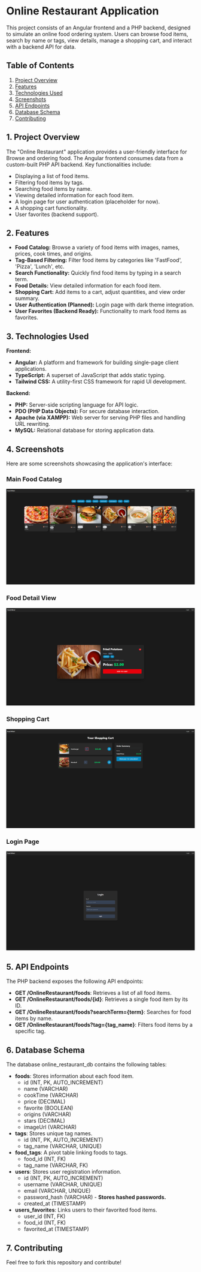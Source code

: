 # **Online Restaurant Application**

This project consists of an Angular frontend and a PHP backend, designed to simulate an online food ordering system. Users can browse food items, search by name or tags, view details, manage a shopping cart, and interact with a backend API for data.

## **Table of Contents**

1. [Project Overview](#bookmark=id.7vgj1r50qqj2)
2. [Features](#bookmark=id.uiul0iqf0otp)
3. [Technologies Used](#bookmark=id.74lv3bdnir7d)
4. [Screenshots](#bookmark=id.lkgnubvh2u1b)
5. [API Endpoints](#bookmark=id.550x2vhy9h7l)
6. [Database Schema](#bookmark=id.zatwd57mj8mv)
7. [Contributing](#bookmark=id.15mmbdjjtbx9)

## **1\. Project Overview**

The "Online Restaurant" application provides a user-friendly interface for Browse and ordering food. The Angular frontend consumes data from a custom-built PHP API backend. Key functionalities include:

- Displaying a list of food items.
- Filtering food items by tags.
- Searching food items by name.
- Viewing detailed information for each food item.
- A login page for user authentication (placeholder for now).
- A shopping cart functionality.
- User favorites (backend support).

## **2\. Features**

- **Food Catalog:** Browse a variety of food items with images, names, prices, cook times, and origins.
- **Tag-Based Filtering:** Filter food items by categories like 'FastFood', 'Pizza', 'Lunch', etc.
- **Search Functionality:** Quickly find food items by typing in a search term.
- **Food Details:** View detailed information for each food item.
- **Shopping Cart:** Add items to a cart, adjust quantities, and view order summary.
- **User Authentication (Planned):** Login page with dark theme integration.
- **User Favorites (Backend Ready):** Functionality to mark food items as favorites.

## **3\. Technologies Used**

**Frontend:**

- **Angular:** A platform and framework for building single-page client applications.
- **TypeScript:** A superset of JavaScript that adds static typing.
- **Tailwind CSS:** A utility-first CSS framework for rapid UI development.

**Backend:**

- **PHP:** Server-side scripting language for API logic.
- **PDO (PHP Data Objects):** For secure database interaction.
- **Apache (via XAMPP):** Web server for serving PHP files and handling URL rewriting.
- **MySQL:** Relational database for storing application data.

## **4\. Screenshots**

Here are some screenshots showcasing the application's interface:

### **Main Food Catalog**

![alt text](screenshots/image.png)

###

###

###

###

###

### **Food Detail View**

![alt text](screenshots/image-1.png)

### **Shopping Cart**

![alt text](screenshots/image-2.png)

###

###

###

###

### **Login Page**

![alt text](screenshots/image-3.png)

###

## **5\. API Endpoints**

The PHP backend exposes the following API endpoints:

- **GET /OnlineRestaurant/foods**: Retrieves a list of all food items.
- **GET /OnlineRestaurant/foods/{id}**: Retrieves a single food item by its ID.
- **GET /OnlineRestaurant/foods?searchTerm={term}**: Searches for food items by name.
- **GET /OnlineRestaurant/foods?tag={tag_name}**: Filters food items by a specific tag.

## **6\. Database Schema**

The database online_restaurant_db contains the following tables:

- **foods**: Stores information about each food item.
  - id (INT, PK, AUTO_INCREMENT)
  - name (VARCHAR)
  - cookTime (VARCHAR)
  - price (DECIMAL)
  - favorite (BOOLEAN)
  - origins (VARCHAR)
  - stars (DECIMAL)
  - imageUrl (VARCHAR)
- **tags**: Stores unique tag names.
  - id (INT, PK, AUTO_INCREMENT)
  - tag_name (VARCHAR, UNIQUE)
- **food_tags**: A pivot table linking foods to tags.
  - food_id (INT, FK)
  - tag_name (VARCHAR, FK)
- **users**: Stores user registration information.
  - id (INT, PK, AUTO_INCREMENT)
  - username (VARCHAR, UNIQUE)
  - email (VARCHAR, UNIQUE)
  - password_hash (VARCHAR) \- **Stores hashed passwords.**
  - created_at (TIMESTAMP)
- **users_favorites**: Links users to their favorited food items.
  - user_id (INT, FK)
  - food_id (INT, FK)
  - favorited_at (TIMESTAMP)

## **7\. Contributing**

Feel free to fork this repository and contribute\!

